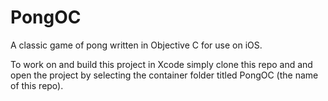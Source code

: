 PongOC
======
A classic game of pong written in Objective C for use on iOS.

To work on and build this project in Xcode simply clone this repo and and open the project by selecting the container folder titled PongOC (the name of this repo).

